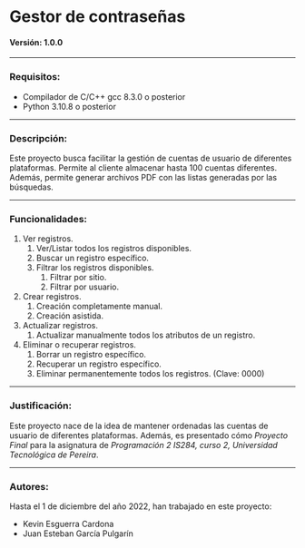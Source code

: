 # Gestor de contraseñas

#### Versión: 1.0.0

---

### Requisitos:

- Compilador de C/C++ gcc 8.3.0 o posterior
- Python 3.10.8 o posterior

---

### Descripción:

Este proyecto busca facilitar la gestión de cuentas de usuario de diferentes plataformas. Permite al cliente almacenar hasta 100 cuentas diferentes. Además, permite generar archivos PDF con las listas generadas por las búsquedas.

---

### Funcionalidades:

1. Ver registros.
   1. Ver/Listar todos los registros disponibles.
   2. Buscar un registro específico.
   3. Filtrar los registros disponibles.
      1. Filtrar por sitio.
      2. Filtrar por usuario.
2. Crear registros.
   1. Creación completamente manual.
   2. Creación asistida.
3. Actualizar registros.
   1. Actualizar manualmente todos los atributos de un registro.
4. Eliminar o recuperar registros.
   1. Borrar un registro específico.
   2. Recuperar un registro específico.
   3. Eliminar permanentemente todos los registros. (Clave: 0000)

---

### Justificación:

Este proyecto nace de la idea de mantener ordenadas las cuentas de usuario de diferentes plataformas. Además, es presentado cómo _Proyecto Final_ para la asignatura de _Programación 2 IS284, curso 2, Universidad Tecnológica de Pereira_.

---

### Autores:

Hasta el 1 de diciembre del año 2022, han trabajado en este proyecto:

- Kevin Esguerra Cardona
- Juan Esteban García Pulgarín
